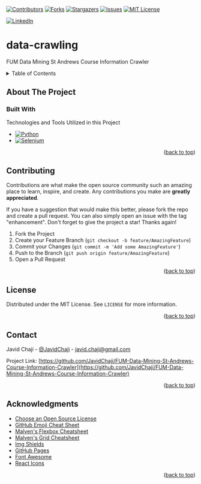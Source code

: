 <a name="readme-top"></a>

[![Contributors][Contributors-Shield]][Contributors-URL]
[![Forks][Forks-Shield]][Forks-URL]
[![Stargazers][Stars-Shield]][Stars-URL]
[![Issues][Issues-Shield]][Issues-URL]
[![MIT License][License-Shield]][License-URL]

[![LinkedIn][LinkedIn-Shield]][Javid-LinkedIn-URL]

# data-crawling

FUM Data Mining St Andrews Course Information Crawler



<!-- TABLE OF CONTENTS -->
<details>
  <summary>Table of Contents</summary>
  <ol>
    <li>
      <a href="#about-the-project">About The Project</a>
      <ul>
        <li><a href="#built-with">Built With</a></li>
      </ul>
    </li>
    <li>
      <a href="#getting-started">Getting Started</a>
      <ul>
        <li><a href="#prerequisites">Prerequisites</a></li>
        <li><a href="#installation">Installation</a></li>
      </ul>
    </li>
    <li><a href="#usage">Usage</a></li>
    <li><a href="#roadmap">Roadmap</a></li>
    <li><a href="#contributing">Contributing</a></li>
    <li><a href="#license">License</a></li>
    <li><a href="#contact">Contact</a></li>
    <li><a href="#acknowledgments">Acknowledgments</a></li>
  </ol>
</details>



<!-- ABOUT THE PROJECT -->
## About The Project



### Built With

<!-- This section should list any major frameworks/libraries used to bootstrap your project. Leave any add-ons/plugins for the acknowledgements section. Here are a few examples. -->

Technologies and Tools Utilized in this Project

* [![Python][Python-Shield]][Python-URL]
* [![Selenium][Selenium-Shield]][Selenium-URL]

<p align="right">(<a href="#readme-top">back to top</a>)</p>



<!-- CONTRIBUTING -->
## Contributing

Contributions are what make the open source community such an amazing place to learn, inspire, and create. Any contributions you make are **greatly appreciated**.

If you have a suggestion that would make this better, please fork the repo and create a pull request. You can also simply open an issue with the tag "enhancement".
Don't forget to give the project a star! Thanks again!

1. Fork the Project
2. Create your Feature Branch (`git checkout -b feature/AmazingFeature`)
3. Commit your Changes (`git commit -m 'Add some AmazingFeature'`)
4. Push to the Branch (`git push origin feature/AmazingFeature`)
5. Open a Pull Request

<p align="right">(<a href="#readme-top">back to top</a>)</p>



<!-- LICENSE -->
## License

Distributed under the MIT License. See `LICENSE` for more information.

<p align="right">(<a href="#readme-top">back to top</a>)</p>



<!-- CONTACT -->
## Contact

Javid Chaji - [@JavidChaji](https://twitter.com/JavidChaji) - javid.chaji@gmail.com

Project Link: [https://github.com/JavidChaji/FUM-Data-Mining-St-Andrews-Course-Information-Crawler](https://github.com/JavidChaji/FUM-Data-Mining-St-Andrews-Course-Information-Crawler)

<p align="right">(<a href="#readme-top">back to top</a>)</p>



<!-- ACKNOWLEDGMENTS -->
## Acknowledgments

* [Choose an Open Source License](https://choosealicense.com)
* [GitHub Emoji Cheat Sheet](https://www.webpagefx.com/tools/emoji-cheat-sheet)
* [Malven's Flexbox Cheatsheet](https://flexbox.malven.co/)
* [Malven's Grid Cheatsheet](https://grid.malven.co/)
* [Img Shields](https://shields.io)
* [GitHub Pages](https://pages.github.com)
* [Font Awesome](https://fontawesome.com)
* [React Icons](https://react-icons.github.io/react-icons/search)

<p align="right">(<a href="#readme-top">back to top</a>)</p>



<!-- MARKDOWN LINKS & IMAGES -->
<!-- https://www.markdownguide.org/basic-syntax/#reference-style-links -->
<!-- https://ileriayo.github.io/markdown-badges/ -->

<!-- Contributors -->
[Contributors-Shield]: https://img.shields.io/github/contributors/javidchaji/FUM-Data-Mining-St-Andrews-Course-Information-Crawler.svg?style=for-the-badge

[Contributors-URL]: https://github.com/javidchaji/FUM-Data-Mining-St-Andrews-Course-Information-Crawler/graphs/contributors


<!-- Forks -->
[Forks-Shield]: https://img.shields.io/github/forks/javidchaji/FUM-Data-Mining-St-Andrews-Course-Information-Crawler.svg?style=for-the-badge

[Forks-URL]: https://github.com/javidchaji/FUM-Data-Mining-St-Andrews-Course-Information-Crawler/network/members


<!-- Stars -->
[Stars-Shield]: https://img.shields.io/github/stars/javidchaji/FUM-Data-Mining-St-Andrews-Course-Information-Crawler.svg?style=for-the-badge

[Stars-URL]: https://github.com/javidchaji/FUM-Data-Mining-St-Andrews-Course-Information-Crawler/stargazers


<!-- Issues -->
[Issues-Shield]: https://img.shields.io/github/issues/javidchaji/FUM-Data-Mining-St-Andrews-Course-Information-Crawler.svg?style=for-the-badge

[Issues-URL]: https://github.com/javidchaji/FUM-Data-Mining-St-Andrews-Course-Information-Crawler/issues


<!-- License -->
[License-Shield]: https://img.shields.io/github/license/javidchaji/FUM-Data-Mining-St-Andrews-Course-Information-Crawler.svg?style=for-the-badge

[License-URL]: https://github.com/javidchaji/FUM-Data-Mining-St-Andrews-Course-Information-Crawler/blob/master/LICENSE


<!-- LinkedIn -->
[LinkedIn-Shield]: https://img.shields.io/badge/linkedin-%230077B5.svg?style=for-the-badge&logo=linkedin&logoColor=white

[Javid-LinkedIn-URL]: https://linkedin.com/in/javidchaji


<!-- Python -->
[Python-Shield]: https://img.shields.io/badge/Python-FFD43B?style=for-the-badge&logo=python&logoColor=blue

[Python-URL]: https://www.python.org


<!-- Selenium -->
[Selenium-Shield]: https://img.shields.io/badge/Selenium-43B02A?style=for-the-badge&logo=Selenium&logoColor=white

[Selenium-URL]: https://www.selenium.dev
